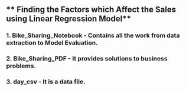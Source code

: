 ## ** Finding the Factors which Affect the Sales using Linear Regression Model**
### 1. Bike_Sharing_Notebook - Contains all the work from data extraction to Model Evaluation.
### 2. Bike_Sharing_PDF - It provides solutions to business problems.
### 3. day_csv - It is a data file. 
